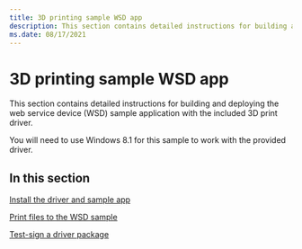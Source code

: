 ```yaml
---
title: 3D printing sample WSD app
description: This section contains detailed instructions for building and deploying the web service device (WSD) sample application with the included 3D print driver.
ms.date: 08/17/2021
---
```


# 3D printing sample WSD app

This section contains detailed instructions for building and deploying the web service device (WSD) sample application with the included 3D print driver.

You will need to use Windows 8.1 for this sample to work with the provided driver.

## In this section

[Install the driver and sample app](install-the-driver-and-sample-app.md)

[Print files to the WSD sample](print-files-to-the-wsd-sample.md)

[Test-sign a driver package](test-sign-a-driver-package.md)

